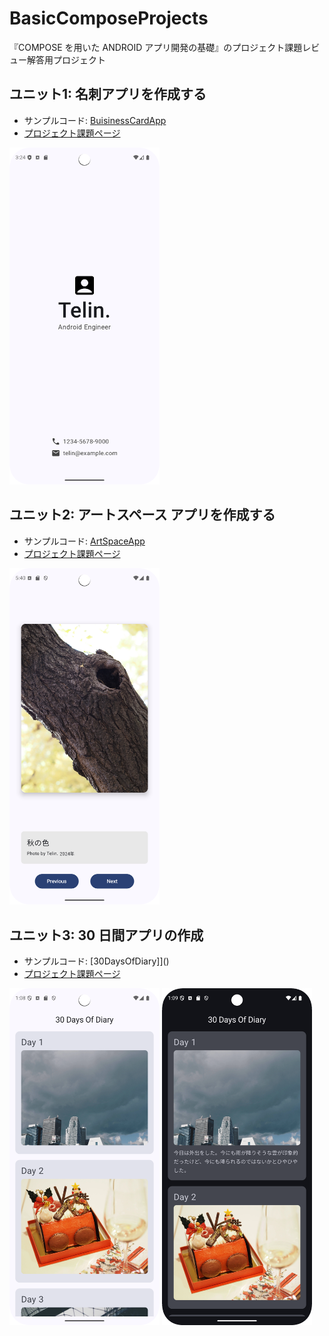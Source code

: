 # BasicComposeProjects

『COMPOSE を用いた ANDROID アプリ開発の基礎』のプロジェクト課題レビュー解答用プロジェクト

## ユニット1: 名刺アプリを作成する

- サンプルコード: [BuisinessCardApp]()
- [プロジェクト課題ページ](https://developer.android.com/codelabs/basic-android-kotlin-compose-business-card?hl=ja&continue=https%3A%2F%2Fdeveloper.android.com%2Fcourses%2Fpathways%2Fandroid-basics-compose-unit-1-pathway-3%3Fhl%3Dja%23codelab-https%3A%2F%2Fdeveloper.android.com%2Fcodelabs%2Fbasic-android-kotlin-compose-business-card#0)

<img src="./BusinessCardApp/img/Screenshot_20241228_002445.png" width="240px" />

## ユニット2: アートスペース アプリを作成する

- サンプルコード: [ArtSpaceApp]()
- [プロジェクト課題ページ](https://developer.android.com/codelabs/basic-android-kotlin-compose-art-space?hl=ja&continue=https%3A%2F%2Fdeveloper.android.com%2Fcourses%2Fpathways%2Fandroid-basics-compose-unit-2-pathway-3%3Fhl%3Dja%23codelab-https%3A%2F%2Fdeveloper.android.com%2Fcodelabs%2Fbasic-android-kotlin-compose-art-space#0)

<img src="./ArtSpaceApp//img/Screenshot_20241228_024027.png" width="240px" />

## ユニット3: 30 日間アプリの作成

- サンプルコード: [30DaysOfDiary]]()
- [プロジェクト課題ページ](https://developer.android.com/codelabs/basic-android-kotlin-compose-30-days?hl=ja&continue=https%3A%2F%2Fdeveloper.android.com%2Fcourses%2Fpathways%2Fandroid-basics-compose-unit-3-pathway-3%3Fhl%3Dja%23codelab-https%3A%2F%2Fdeveloper.android.com%2Fcodelabs%2Fbasic-android-kotlin-compose-30-days#0)

<img src="./30DaysOfDiary/img/Screenshot_20241228_220854.png" width="240px" />
<img src="./30DaysOfDiary/img/Screenshot_20241228_220928.png" width="240px" />